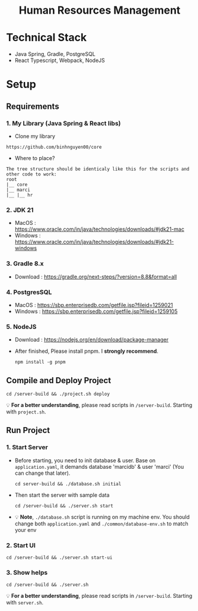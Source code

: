 <h1 align="center"> Human Resources Management </h1>

# Technical Stack
- Java Spring, Gradle, PostgreSQL
- React Typescript, Webpack, NodeJS
# Setup
## Requirements
### 1. My Library (Java Spring & React libs)
- Clone my library
```plaintext
https://github.com/binhnguyen00/core
```
- Where to place?
```plaintext
The tree structure should be identicaly like this for the scripts and other code to work:
root
|__ core
|__ marci
|__ |__ hr
```
### 2. JDK 21
- MacOS    : https://www.oracle.com/in/java/technologies/downloads/#jdk21-mac
- Windows  : https://www.oracle.com/in/java/technologies/downloads/#jdk21-windows
### 3. Gradle 8.x
- Download : https://gradle.org/next-steps/?version=8.8&format=all
### 4. PostgresSQL
- MacOS    : https://sbp.enterprisedb.com/getfile.jsp?fileid=1259021
- Windows  : https://sbp.enterprisedb.com/getfile.jsp?fileid=1259105
### 5. NodeJS
- Download : https://nodejs.org/en/download/package-manager
- After finished, Please install pnpm. I **strongly recommend**.

  ```plaintext
  npm install -g pnpm
  ```

## Compile and Deploy Project
```plaintext
cd /server-build && ./project.sh deploy
```
💡 **For a better understanding**, please read scripts in ```/server-build```. Starting with ```project.sh```.

## Run Project

### 1. Start Server
- Before starting, you need to init database & user. Base on ```application.yaml```, it demands database 'marcidb' & user 'marci' (You can change that later).
  ```plaintext
  cd server-build && ./database.sh initial
  ```

- Then start the server with sample data
  ```plaintext
  cd /server-build && ./server.sh start
  ```

- 💡 **Note**, ```./database.sh``` script is running on my machine env. You should change both ```application.yaml``` and ```./common/database-env.sh``` to match your env

### 2. Start UI
  ```plaintext
  cd /server-build && ./server.sh start-ui
  ```

### 3. Show helps
  ```plaintext
  cd /server-build && ./server.sh
  ```
💡 **For a better understanding**, please read scripts in ```/server-build```. Starting with ```server.sh```.
